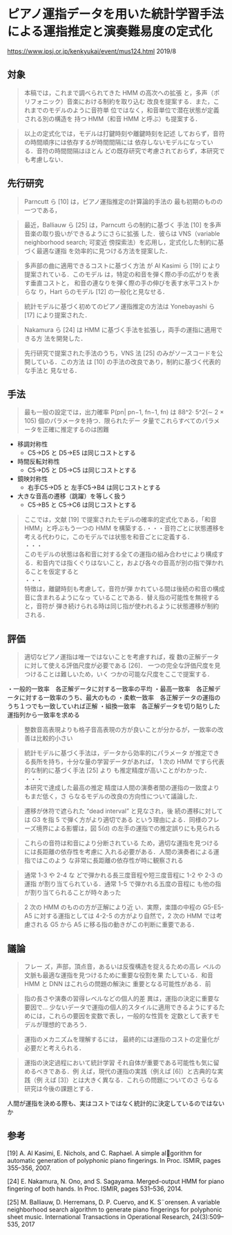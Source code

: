 # ピアノ運指データを用いた統計学習手法による運指推定と演奏難易度の定式化

https://www.ipsj.or.jp/kenkyukai/event/mus124.html
2019/8

## 対象

> 本稿では，これまで調べられてきた HMM の高次への拡張
と，多声（ポリフォニック）音楽における制約を取り込む
改良を提案する．また，これまでのモデルのように音符単
位ではなく，和音単位で潜在状態が定義される別の構造を
持つ HMM（和音 HMM と呼ぶ）も提案する．

> 以上の定式化では，モデルは打鍵時刻や離鍵時刻を記述
しておらず，音符の時間順序には依存するが時間間隔には
依存しないモデルになっている．音符の時間間隔はほとん
どの既存研究で考慮されておらず，本研究でも考慮しない．

## 先行研究

> Parncutt ら [10] は，ピアノ運指推定の計算論的手法の
最も初期のものの一つである，

> 最近，Balliauw ら [25] は，Parncutt らの制約に基づく
手法 [10] を多声音楽の取り扱いができるようにさらに拡張
した．彼らは VNS（variable neighborhood search; 可変近
傍探索法）を応用し，定式化した制約に基づく最適な運指
を効率的に見つける方法を提案した．

> 多声部の曲に適用できるコストに基づく方法
が Al Kasimi ら [19] により提案されている．このモデル
は，特定の和音を弾く際の手の広がりを表す垂直コストと，
和音の連なりを弾く際の手の伸びを表す水平コストからな
り，Hart らのモデル [12] の一般化と見なせる．

> 統計モデルに基づく初めてのピアノ運指推定の方法は
Yonebayashi ら [17] により提案された．

> Nakamura ら [24] は
HMM に基づく手法を拡張し，両手の運指に適用できる方
法を開発した．

> 先行研究で提案された手法のうち，VNS
法 [25] のみがソースコードを公開している．この方法
は [10] の手法の改良であり，制約に基づく代表的な手法と
見なせる．

## 手法

> 最も一般の設定では，出力確率 P(pn| pn−1, fn−1, fn) は
88^2· 5^2(∼ 2 × 105) 個のパラメータを持つ．限られたデー
タ量でこれらすべてのパラメータを正確に推定するのは困難

+ 移調対称性
    - C5->D5 と D5->E5 は同じコストとする
+ 時間反転対称性
    - C5->D5 と D5->C5 は同じコストとする
+ 鏡映対称性
    - 右手C5->D5 と 左手C5->B4 は同じコストとする
+ 大きな音高の遷移（跳躍）を等しく扱う
    - C5->B5 と C5->C6 は同じコストとする

> ここでは，文献 [19] で提案されたモデルの確率的定式化である，「和音 HMM」と呼ぶもう一つの HMM を構築する．・・・音符ごとに状態遷移を考える代わりに，このモデルでは状態を和音ごとに定義する．  
・・・  
このモデルの状態は各和音に対する全ての運指の組み合わせにより構成する．和音内では指くぐりはないこと，および各々の音高が別の指で弾かれることを仮定すると  
・・・  
特徴は，離鍵時刻も考慮して，音符が弾
かれている間は後続の和音の構成音に含まれるようになっ
ていることである．替え指の可能性を無視すると，音符が
弾き続けられる時は同じ指が使われるように状態遷移が制約される．

## 評価

> 適切なピアノ運指は唯一ではないことを考慮すれば，複
数の正解データに対して使える評価尺度が必要である [26]．
一つの完全な評価尺度を見つけることは難しいため，いく
つかの可能な尺度をここで提案する．

・一般的一致率　各正解データに対する一致率の平均
・最高一致率　各正解データに対する一致率のうち、最大のもの
・柔軟一致率　各正解データの運指のうち１つでも一致していれば正解
・組換一致率　各正解データを切り貼りした運指列から一致率を求める

> 整数音高表現よりも格子音高表現の方が良いことが分かるが，一致率の改善は比較的小さい

> 統計モデルに基づく手法は，データから効率的にパラメータ
が推定できる長所を持ち，十分な量の学習データがあれば，
1 次の HMM ですら代表的な制約に基づく手法 [25] より
も推定精度が高いことがわかった．  
・・・  
本研究で達成した最高の推定
精度は人間の演奏者間の運指の一致度よりもまだ低く，さ
らなるモデルの改良の方向性について議論した．

> 遷移が休符で遮られた “dead interval” と見なされ，後
続の遷移に対しては G3 を指 5 で弾く方がより適切である
という理由による．同様のフレーズ境界による影響は，図
5(d) の左手の運指での推定誤りにも見られる

> これらの音符は和音により分断されている
ため，適切な運指を見つけるには長距離の依存性を考慮に
入れる必要がある．人間の演奏者による運指ではこのよう
な非常に長距離の依存性が時に観察される

> 通常 1-3 や 2-4 な
どで弾かれる長三度音程や短三度音程に 1-2 や 2-3 の運指
が割り当てられている．通常 1-5 で弾かれる五度の音程に
も他の指が割り当てられることが時々あった

> 2 次の HMM のものの方が正解により近
い．実際，楽譜の中程の G5-E5-A5 に対する運指としては
4-2-5 の方がより自然で，2 次の HMM では考慮される G5
から A5 に移る指の動きがこの判断に重要である．

## 議論

> フレー
ズ，声部，頂点音，あるいは反復構造を捉えるための高レ
ベルの文脈も最適な運指を見つけるために重要な役割を果
たしている．和音 HMM と DNN はこれらの問題の解決に
重要となる可能性がある．前

> 指の長さや演奏の習得レベルなどの個人的差
異は，運指の決定に重要な要因で...
少ないデータで運指の個人的スタイルに適用できるようにするためには，これらの要因を変数で表し，一般的な性質を
定数として表すモデルが理想的であろう．

> 運指のメカニズムを理解するには，
最終的には運指のコストの定量化が必要だと考えられる．

> 運指の決定過程において統計学習
それ自体が重要である可能性も気に留めるべきである．例
えば，現代の運指の実践（例えば [6]）と古典的な実践（例
えば [3]）とは大きく異なる．これらの問題についてのさ
らなる研究は今後の課題とする．

人間が運指を決める際も、実はコストではなく統計的に決定しているのではないか

## 参考

[19] A. Al Kasimi, E. Nichols, and C. Raphael. A simple algorithm for automatic generation of polyphonic piano
fingerings. In Proc. ISMIR, pages 355–356, 2007.

[24] E. Nakamura, N. Ono, and S. Sagayama. Merged-output
HMM for piano fingering of both hands. In Proc. ISMIR,
pages 531–536, 2014.

[25] M. Balliauw, D. Herremans, D. P. Cuervo, and
K. S¨orensen. A variable neighborhood search algorithm
to generate piano fingerings for polyphonic sheet music.
International Transactions in Operational Research,
24(3):509–535, 2017